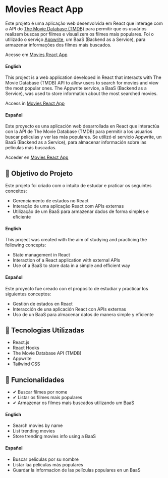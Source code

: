 # Movies React App

Este projeto é uma aplicação web desenvolvida em React que interage com a API do [The Movie Database (TMDB)](https://www.themoviedb.org) para permitir que os usuários realizem buscas por filmes e visualizem os filmes mais populares. Foi o utilizado o serviço [Appwrite](https://appwrite.io/), um BaaS (Backend as a Service), para armazenar informações dos filmes mais buscados.

Acesse em [Movies React App](https://movies-react-app-five.vercel.app/)

#### English
This project is a web application developed in React that interacts with The Movie Database (TMDB) API to allow users to search for movies and view the most popular ones. The Appwrite service, a BaaS (Backend as a Service), was used to store information about the most searched movies.

Access in [Movies React App](https://movies-react-app-five.vercel.app/)

#### Español
Este proyecto es una aplicación web desarrollada en React que interactúa con la API de The Movie Database (TMDB) para permitir a los usuarios buscar películas y ver las más populares. Se utilizó el servicio Appwrite, un BaaS (Backend as a Service), para almacenar información sobre las películas más buscadas.

Acceder en [Movies React App](https://movies-react-app-five.vercel.app/)

## 📌 Objetivo do Projeto

Este projeto foi criado com o intuito de estudar e praticar os seguintes conceitos:

- Gerenciamento de estados no React
- Interação de uma aplicação React com APIs externas
- Utilização de um BaaS para armazenar dados de forma simples e eficiente

#### English
This project was created with the aim of studying and practicing the following concepts:

- State management in React
- Interaction of a React application with external APIs
- Use of a BaaS to store data in a simple and efficient way

#### Español
Este proyecto fue creado con el propósito de estudiar y practicar los siguientes conceptos:

- Gestión de estados en React
- Interacción de una aplicación React con APIs externas
- Uso de un BaaS para almacenar datos de manera simple y eficiente

## 🚀 Tecnologias Utilizadas

- React.js
- React Hooks
- The Movie Database API (TMDB)
- Appwrite
- Tailwind CSS

## 📡 Funcionalidades

- ✔ Buscar filmes por nome
- ✔ Listar os filmes mais populares
- ✔ Armazenar os filmes mais buscados utilizando um BaaS

#### English
- Search movies by name
- List trending movies
- Store trending movies info using a BaaS

#### Español
- Buscar películas por su nombre
- Listar laa películas más populares
- Guardar la informacíon de las películas populares en un BaaS